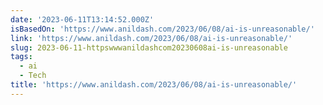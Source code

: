 ```yaml
---
date: '2023-06-11T13:14:52.000Z'
isBasedOn: 'https://www.anildash.com/2023/06/08/ai-is-unreasonable/'
link: 'https://www.anildash.com/2023/06/08/ai-is-unreasonable/'
slug: 2023-06-11-httpswwwanildashcom20230608ai-is-unreasonable
tags:
  - ai
  - Tech
title: 'https://www.anildash.com/2023/06/08/ai-is-unreasonable/'
---
```


